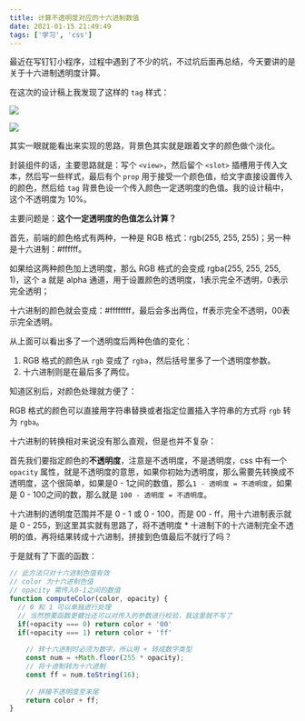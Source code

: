 ```yaml
---
title: 计算不透明度对应的十六进制数值
date: 2021-01-15 21:49:49
tags: ['学习', 'css']
---
```


最近在写钉钉小程序，过程中遇到了不少的坑，不过坑后面再总结，今天要讲的是关于十六进制透明度计算。

在这次的设计稿上我发现了这样的 `tag` 样式：

![](https://personal-1251959693.cos.ap-chengdu.myqcloud.com/2021-01-15-140059.png)

![](https://personal-1251959693.cos.ap-chengdu.myqcloud.com/2021-01-15-140134.png)

其实一眼就能看出来实现的思路，背景色其实就是跟着文字的颜色做个淡化。

封装组件的话，主要思路就是：写个 `<view>`，然后留个 `<slot>` 插槽用于传入文本，然后写一些样式，最后有个 `prop` 用于接受一个颜色值，给文字直接设置传入的颜色，然后给 `tag` 背景色设一个传入颜色一定透明度的色值。我的设计稿中，这个不透明度为 10%。

主要问题是：**这个一定透明度的色值怎么计算？**

首先，前端的颜色格式有两种，一种是 RGB 格式：rgb(255, 255, 255)；另一种是十六进制：#ffffff。

如果给这两种颜色加上透明度，那么 RGB 格式的会变成 rgba(255, 255, 255, 1)，这个 a 就是 alpha 通道，用于设置颜色的透明度，1表示完全不透明，0表示完全透明；

十六进制的颜色就会变成：#ffffffff，最后会多出两位，ff表示完全不透明，00表示完全透明。

从上面可以看出多了一个透明度后两种色值的变化：

1. RGB 格式的颜色从 `rgb` 变成了 `rgba`，然后括号里多了一个透明度参数。
2. 十六进制则是在最后多了两位。

知道区别后，对颜色处理就方便了：

RGB 格式的颜色可以直接用字符串替换或者指定位置插入字符串的方式将 `rgb` 转为 `rgba`。

十六进制的转换相对来说没有那么直观，但是也并不复杂：

首先我们要指定颜色的**不透明度**，注意是不透明度，不是透明度，css 中有一个 `opacity` 属性，就是不透明度的意思，如果你初始为透明度，那么需要先转换成不透明度，这个很简单，如果是0 - 1之间的数值，那么`1 - 透明度 = 不透明度`，如果是 0 - 100之间的数，那么就是 `100 - 透明度 = 不透明度`。

十六进制的透明度范围并不是 0 - 1 或 0 - 100，而是 00 - ff，用十六进制表示就是 0 - 255，到这里其实就有思路了，将不透明度 * 十进制下的十六进制完全不透明的值，再将结果转成十六进制，拼接到色值最后不就行了吗？

于是就有了下面的函数：

```js
// 此方法只对十六进制色值有效
// color 为十六进制色值
// opacity 需传入0-1之间的数值
function computeColor(color, opacity) {
  // 0 和 1 可以单独进行处理
  // 当然想要函数更健壮还可以对传入的参数进行校验，我这里就不写了
  if(+opacity === 0) return color + '00'
  if(+opacity === 1) return color + 'ff'
  
	// 转十六进制时必须为数字，所以用 + 转成数字类型
	const num = +Math.floor(255 * opacity);
	// 将十进制转为十六进制
	const ff = num.toString(16);
  
	// 拼接不透明度至末尾
	return color + ff;
}
```


